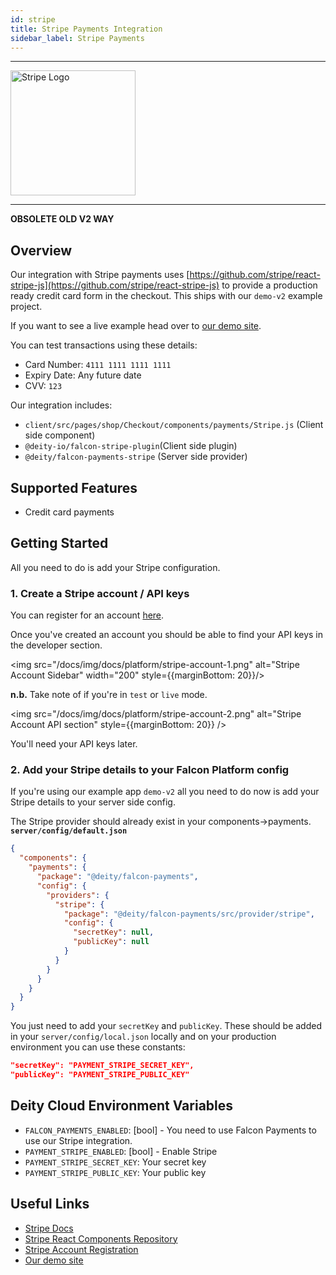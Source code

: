 ```yaml
---
id: stripe
title: Stripe Payments Integration
sidebar_label: Stripe Payments
---
```


---

<a href="https://stripe.com/" rel="noreferrer noopener" target="_blank" aria-label="visit the Stripe site">
  <img src="/docs/img/docs/platform/stripe-logo.svg" alt="Stripe Logo" width="200"/>
</a>

---

**OBSOLETE OLD V2 WAY**

## Overview

Our integration with Stripe payments uses [https://github.com/stripe/react-stripe-js](https://github.com/stripe/react-stripe-js) to provide a production ready credit card form in the checkout. This ships with our `demo-v2` example project.

If you want to see a live example head over to [our demo site](https://v3demo2.deity.io/).

You can test transactions using these details:

- Card Number: `4111 1111 1111 1111`
- Expiry Date: Any future date
- CVV: `123`

Our integration includes:

- `client/src/pages/shop/Checkout/components/payments/Stripe.js` (Client side component)
- `@deity-io/falcon-stripe-plugin`(Client side plugin)
- `@deity/falcon-payments-stripe` (Server side provider)

## Supported Features

- Credit card payments

## Getting Started

All you need to do is add your Stripe configuration.

### 1. Create a Stripe account / API keys

You can register for an account [here](https://dashboard.stripe.com/register).

Once you've created an account you should be able to find your API keys in the developer section.

<img src="/docs/img/docs/platform/stripe-account-1.png" alt="Stripe Account Sidebar" width="200" style={{marginBottom: 20}}/>

**n.b.** Take note of if you're in `test` or `live` mode.

<img src="/docs/img/docs/platform/stripe-account-2.png" alt="Stripe Account API section" style={{marginBottom: 20}} />

You'll need your API keys later.

### 2. Add your Stripe details to your Falcon Platform config

If you're using our example app `demo-v2` all you need to do now is add your Stripe details to your server side config.

The Stripe provider should already exist in your components->payments.
**`server/config/default.json`**

```json
{
  "components": {
    "payments": {
      "package": "@deity/falcon-payments",
      "config": {
        "providers": {
          "stripe": {
            "package": "@deity/falcon-payments/src/provider/stripe",
            "config": {
              "secretKey": null,
              "publicKey": null
            }
          }
        }
      }
    }
  }
}
```

You just need to add your `secretKey` and `publicKey`. These should be added in your `server/config/local.json` locally and on your production environment you can use these constants:

```json
"secretKey": "PAYMENT_STRIPE_SECRET_KEY",
"publicKey": "PAYMENT_STRIPE_PUBLIC_KEY"
```

## Deity Cloud Environment Variables

- `FALCON_PAYMENTS_ENABLED`: [bool] - You need to use Falcon Payments to use our Stripe integration.
- `PAYMENT_STRIPE_ENABLED`: [bool] - Enable Stripe
- `PAYMENT_STRIPE_SECRET_KEY`: Your secret key
- `PAYMENT_STRIPE_PUBLIC_KEY`: Your public key

## Useful Links

- [Stripe Docs](https://stripe.com/docs/)
- [Stripe React Components Repository](https://github.com/stripe/react-stripe-js)
- [Stripe Account Registration](https://dashboard.stripe.com/register)
- [Our demo site](https://v3demo2.deity.io/)
